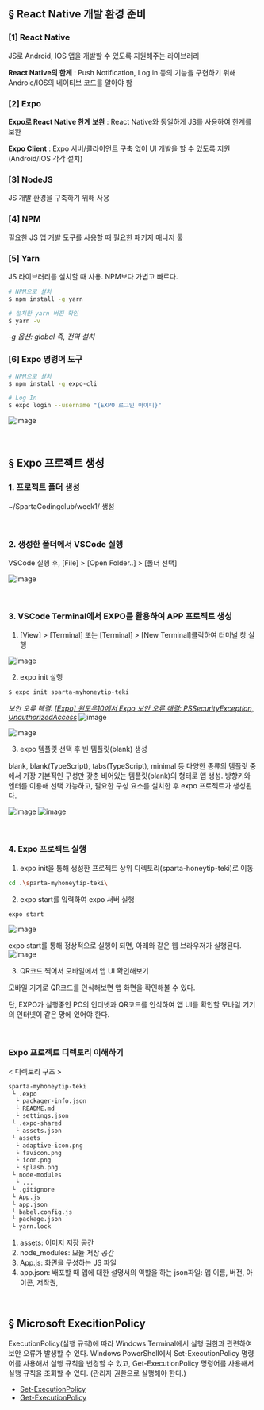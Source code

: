 ## § React Native 개발 환경 준비

### [1] React Native

JS로 Android, IOS 앱을 개발할 수 있도록 지원해주는 라이브러리

**React Native의 한계**
 : Push Notification, Log in 등의 기능을 구현하기 위해 Androic/IOS의 네이티브 코드를 알아야 함
 
### [2] Expo
 
**Expo로 React Native 한계 보완**
 : React Native와 동일하게 JS를 사용하여 한계를 보완
 
**Expo Client**
 : Expo 서버/클라이언트 구축 없이 UI 개발을 할 수 있도록 지원 (Android/IOS 각각 설치)

### [3] NodeJS

JS 개발 환경을 구축하기 위해 사용

### [4] NPM

필요한 JS 앱 개발 도구를 사용할 때 필요한 패키지 매니저 툴

### [5] Yarn

JS 라이브러리를 설치할 때 사용. NPM보다 가볍고 빠르다.

```Bash
# NPM으로 설치
$ npm install -g yarn

# 설치한 yarn 버전 확인
$ yarn -v
```
*-g 옵션: global 즉, 전역 설치*

### [6] Expo 명령어 도구

```Bash
# NPM으로 설치
$ npm install -g expo-cli

# Log In
$ expo login --username "{EXPO 로그인 아이디}"
```
![image](https://user-images.githubusercontent.com/28076398/139570953-3eede37f-e207-453b-871b-fdca5142314e.png)

<br>

## § Expo 프로젝트 생성

### 1. 프로젝트 폴더 생성

~/SpartaCodingclub/week1/ 생성

<br>

### 2. 생성한 폴더에서 VSCode 실행

VSCode 실행 후, \[File\] > \[Open Folder..\] > \[폴더 선택\]

![image](https://user-images.githubusercontent.com/28076398/139571946-39a033ee-fddd-4cfe-a1a8-700d49d2e8d0.png)

<br>

### 3. VSCode Terminal에서 EXPO를 활용하여 APP 프로젝트 생성

1) \[View\] > \[Terminal\] 또는 \[Terminal\] > \[New Terminal\]클릭하여 터미널 창 실행

![image](https://user-images.githubusercontent.com/28076398/139571758-e43d5881-3d89-432b-9fb0-368aa9d4e242.png)

2) expo init 실행

```Bash
$ expo init sparta-myhoneytip-teki
```
*보안 오류 해결: [\[Expo\] 윈도우10에서 Expo 보안 오류 해결: PSSecurityException, UnauthorizedAccess](https://teki.tistory.com/51)*
![image](https://user-images.githubusercontent.com/28076398/139573191-ac1ef0a3-6636-4f99-a6ce-13b323541971.png)

![image](https://user-images.githubusercontent.com/28076398/139573274-a1ee9a1e-7d7f-4474-9551-4b73bc9365a8.png)


3) expo 템플릿 선택 후 빈 템플릿(blank) 생성

blank, blank(TypeScript), tabs(TypeScript), minimal 등 다양한 종류의 템플릿 중에서 
가장 기본적인 구성만 갖춘 비어있는 템플릿(blank)의 형태로 앱 생성.
방향키와 엔터를 이용해 선택 가능하고, 필요한 구성 요소를 설치한 후 expo 프로젝트가 생성된다.

![image](https://user-images.githubusercontent.com/28076398/139573274-a1ee9a1e-7d7f-4474-9551-4b73bc9365a8.png)
![image](https://user-images.githubusercontent.com/28076398/139573330-97850cde-bf2d-4a68-96cd-879861ea4022.png)

<br>

### 4. Expo 프로젝트 실행

1) expo init을 통해 생성한 프로젝트 상위 디렉토리(sparta-honeytip-teki)로 이동

```Bash
cd .\sparta-myhoneytip-teki\
```

2) expo start를 입력하여 expo 서버 실행

```Bash
expo start
```

![image](https://user-images.githubusercontent.com/28076398/139573417-dcec262b-e427-4fb0-8256-c78a295175c7.png)

expo start를 통해 정상적으로 실행이 되면, 아래와 같은 웹 브라우저가 실행된다.
![image](https://user-images.githubusercontent.com/28076398/139573444-967c1c5a-6061-4ea0-b520-2bc633732008.png)

3) QR코드 찍어서 모바일에서 앱 UI 확인해보기

모바일 기기로 QR코드를 인식해보면 앱 화면을 확인해볼 수 있다.

단, EXPO가 실행중인 PC의 인터넷과 QR코드를 인식하여 앱 UI를 확인할 모바일 기기의 인터넷이 같은 망에 있어야 한다.

<br>

### Expo 프로젝트 디렉토리 이해하기

< 디렉토리 구조 >
```Bash
sparta-myhoneytip-teki
 └ .expo
  └ packager-info.json
  └ README.md
  └ settings.json
 └ .expo-shared
  └ assets.json
 └ assets
  └ adaptive-icon.png
  └ favicon.png
  └ icon.png
  └ splash.png
 └ node-modules
  └ ...
 └ .gitignore
 └ App.js
 └ app.json
 └ babel.config.js
 └ package.json
 └ yarn.lock
```

1. assets: 이미지 저장 공간
2. node_modules: 모듈 저장 공간
3. App.js: 화면을 구성하는 JS 파일
4. app.json: 배포할 때 앱에 대한 설명서의 역할을 하는 json파일: 앱 이름, 버전, 아이콘, 저작권, 

<br>

## § Microsoft ExecitionPolicy

ExecutionPolicy(실행 규칙)에 따라 Windows Terminal에서 실행 권한과 관련하여 보안 오류가 발생할 수 있다.
Windows PowerShell에서 Set-ExecutionPolicy 명령어를 사용해서 실행 규칙을 변경할 수 있고, Get-ExecutionPolicy 명령어를 사용해서 실행 규칙을 조회할 수 있다.
(관리자 권한으로 실행해야 한다.)

- [Set-ExecutionPolicy](https://docs.microsoft.com/en-us/powershell/module/microsoft.powershell.security/set-executionpolicy?view=powershell-7.1)
- [Get-ExecutionPolicy](https://docs.microsoft.com/en-us/powershell/module/microsoft.powershell.security/get-executionpolicy?view=powershell-7.1)
